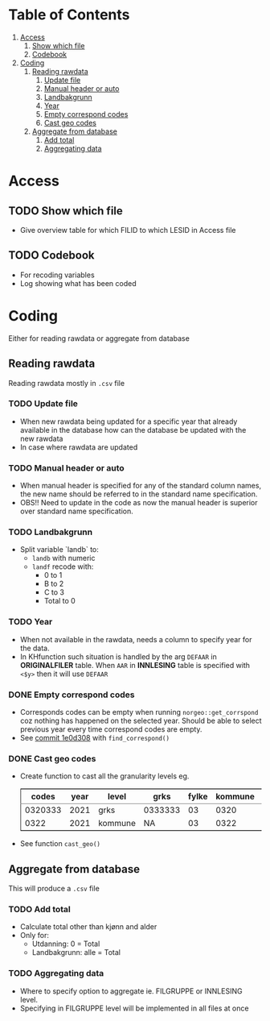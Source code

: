 
# Table of Contents

1.  [Access](#orgb934ddd)
    1.  [Show which file](#orgf4032e9)
    2.  [Codebook](#org644d347)
2.  [Coding](#org2f41509)
    1.  [Reading rawdata](#org77160d8)
        1.  [Update file](#org4cb84ea)
        2.  [Manual header or auto](#org00f651e)
        3.  [Landbakgrunn](#orgec19373)
        4.  [Year](#org8a10a0a)
        5.  [Empty correspond codes](#org7605edf)
        6.  [Cast geo codes](#org75fa90c)
    2.  [Aggregate from database](#org7f03d2a)
        1.  [Add total](#org6edcb10)
        2.  [Aggregating data](#org2b96c11)



<a id="orgb934ddd"></a>

# Access


<a id="orgf4032e9"></a>

## TODO Show which file

-   Give overview table for which FILID to which LESID in Access file


<a id="org644d347"></a>

## TODO Codebook

-   For recoding variables
-   Log showing what has been coded


<a id="org2f41509"></a>

# Coding

Either for reading rawdata or aggregate from database


<a id="org77160d8"></a>

## Reading rawdata

Reading rawdata mostly in `.csv` file


<a id="org4cb84ea"></a>

### TODO Update file

-   When new rawdata being updated for a specific year that already available in
    the database how can the database be updated with the new rawdata
-   In case where rawdata are updated


<a id="org00f651e"></a>

### TODO Manual header or auto

-   When manual header is specified for any of the standard column names, the new
    name should be referred to in the standard name specification.
-   OBS!! Need to update in the code as now the manual header is superior over
    standard name specification.


<a id="orgec19373"></a>

### TODO Landbakgrunn

-   Split variable \`landb\` to:
    -   `landb` with numeric
    -   `landf` recode with:
        -   0 to 1
        -   B to 2
        -   C to 3
        -   Total to 0


<a id="org8a10a0a"></a>

### TODO Year

-   When not available in the rawdata, needs a column to specify year for the
    data.
-   In KHfunction such situation is handled by the arg `DEFAAR` in **ORIGINALFILER**
    table. When `AAR` in  **INNLESING** table is specified with `<$y>` then it will use `DEFAAR`


<a id="org7605edf"></a>

### DONE Empty correspond codes

-   Corresponds codes can be empty when running `norgeo::get_corrspond` coz
    nothing has happened on the selected year. Should be able to select previous
    year every time correspond codes are empty.
-   See [commit 1e0d308](https://github.com/helseprofil/database/commit/1e0d308fa9762b5d5384282ad9ce6d89c2f5e9f4) with `find_correspond()`


<a id="org75fa90c"></a>

### DONE Cast geo codes

-   Create function to cast all the granularity levels eg.
    
    <table border="2" cellspacing="0" cellpadding="6" rules="groups" frame="hsides">
    
    
    <colgroup>
    <col  class="org-right" />
    
    <col  class="org-right" />
    
    <col  class="org-left" />
    
    <col  class="org-left" />
    
    <col  class="org-right" />
    
    <col  class="org-right" />
    
    <col  class="org-left" />
    
    <col  class="org-left" />
    </colgroup>
    <thead>
    <tr>
    <th scope="col" class="org-right">codes</th>
    <th scope="col" class="org-right">year</th>
    <th scope="col" class="org-left">level</th>
    <th scope="col" class="org-left">grks</th>
    <th scope="col" class="org-right">fylke</th>
    <th scope="col" class="org-right">kommune</th>
    <th scope="col" class="org-left">bydel</th>
    <th scope="col" class="org-left">etc</th>
    </tr>
    </thead>
    
    <tbody>
    <tr>
    <td class="org-right">0320333</td>
    <td class="org-right">2021</td>
    <td class="org-left">grks</td>
    <td class="org-left">0333333</td>
    <td class="org-right">03</td>
    <td class="org-right">0320</td>
    <td class="org-left">032141</td>
    <td class="org-left">xx</td>
    </tr>
    
    
    <tr>
    <td class="org-right">0322</td>
    <td class="org-right">2021</td>
    <td class="org-left">kommune</td>
    <td class="org-left">NA</td>
    <td class="org-right">03</td>
    <td class="org-right">0322</td>
    <td class="org-left">NA</td>
    <td class="org-left">xx</td>
    </tr>
    </tbody>
    </table>
-   See function `cast_geo()`


<a id="org7f03d2a"></a>

## Aggregate from database

This will produce a `.csv` file


<a id="org6edcb10"></a>

### TODO Add total

-   Calculate total other than kjønn and alder
-   Only for:
    -   Utdanning: 0 = Total
    -   Landbakgrunn: alle = Total


<a id="org2b96c11"></a>

### TODO Aggregating data

-   Where to specify option to aggregate ie. FILGRUPPE or INNLESING level.
-   Specifying in FILGRUPPE level will be implemented in all files at once

